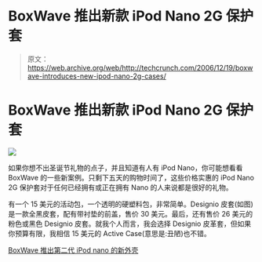 # BoxWave 推出新款 iPod Nano 2G 保护套

> 原文：<https://web.archive.org/web/http://techcrunch.com/2006/12/19/boxwave-introduces-new-ipod-nano-2g-cases/>

# BoxWave 推出新款 iPod Nano 2G 保护套

![](img/b9d7de2f371ecb6832a828a19aceacf5.png)

如果你想不出圣诞节礼物的点子，并且知道有人有 iPod Nano，你可能想看看 BoxWave 的一些新案例。只剩下五天的购物时间了，这些价格实惠的 iPod Nano 2G 保护套对于任何已经拥有或正在拥有 Nano 的人来说都是很好的礼物。

有一个 15 美元的活动包，一个透明的硬塑料包，非常简单。Designio 皮套(如图)是一款全黑皮套，配有带衬垫的前盖，售价 30 美元。最后，还有售价 26 美元的粉色或黑色 Designio 皮套。就我个人而言，我会选择 Designio 皮革套，但如果你预算有限，我相信 15 美元的 Active Case(意思是:丑陋)也不错。

[BoxWave 推出第二代 iPod nano 的新外壳](https://web.archive.org/web/20130627201308/http://ilounge.com/index.php/news/comments/boxwave-intros-new-cases-for-2g-ipod-nano/)